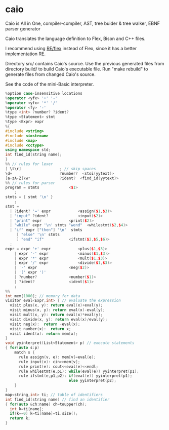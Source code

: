 # caio
Caio is All in One, compiler-compiler, AST, tree buider &amp; tree walker, EBNF parser generator

Caio translates the language definition to Flex, Bison and C++ files.

I recommend using [RE/flex](https://www.genivia.com/doc/reflex/html/index.html) instead of Flex, since it has a better implementation RE.

Directory src/ contains Caio's source. Use the previous generated files from directory build/ to build Caio's executable file. Run "make  rebuild" to generate files from changed Caio's source. 

See the code of the mini-Basic interpreter.
```cpp
%option case-insensitive locations
%operator <yfx> '+' '-'
%operator <yfx> '*' '/' 
%operator <fy> '-'
%type <int> ?number? ?ident?
%type <Statement> stmt
%type <Expr> expr
%{
#include <string>
#include <iostream>
#include <map>
#include <cctype>
using namespace std;
int find_id(string name);
}
%% // rules for lexer
[ \t\r] 				; // skip spaces
\d+ 					?number?  <stoi(yytext)>
[a-zA-Z]\w*				?ident?  <find_id(yytext)>
%% // rules for parser
program = stmts 			<$1>
 	;
stmts = { stmt '\n' }
	;
stmt = 					
  | ?ident? '=' expr 			<assign($1,$3)>
  | "input" ?ident?  			<input($2)>
  | "print" expr  			<print($2)> 
  | "while" expr '\n' stmts "wend" 	<whilestmt($2,$4)> 	
  | "if" expr ["then"] '\n'  stmts
     [ "else" '\n' stmts
     ] "end" "if" 			<ifstmt($2,$5,$6)> 	
  ;
expr = expr '+' expr			<plus($1,$3)>
    | expr '-' expr 			<minus($1,$3)>
    | expr '*' expr 			<mult($1,$3)>
    | expr '/' expr 			<divide($1,$3)>
    | '-' expr 				<neg($2)>
    | '(' expr ')'
    | ?number? 				<number($1)>
    | ?ident?				<ident($1)>
    ;
%%
int mem[1000]; // memory for data
visitor eval<Expr,int> { // evaluate the expression
  visit plus(x, y): return eval(x)+eval(y);
  visit minus(x, y): return eval(x)-eval(y);
  visit mult(x, y): return eval(x)*eval(y);
  visit divide(x, y): return eval(x)/eval(y);
  visit neg(x):  return -eval(x);
  visit number(x):  return x;
  visit ident(x): return mem[x];
}
void yyinterpret(List<Statement> p) // execute statements
{ for(auto s:p)
    match s {
      rule assign(v, e): mem[v]=eval(e);
      rule input(v): cin>>mem[v];
      rule print(e): cout<<eval(e)<<endl;
      rule whilestmt(e,p1): while(eval(e)) yyinterpret(p1);
      rule ifstmt(e,p1,p2): if(eval(e)) yyinterpret(p1);
                            else yyinterpret(p2);
    }
}
map<string,int> ti; // table of identifiers
int find_id(string name) // find an identifier
{ for(auto &ch:name) ch=toupper(ch);
  int k=ti[name];
  if(k==0) k=ti[name]=ti.size();
  return k;
}

```
